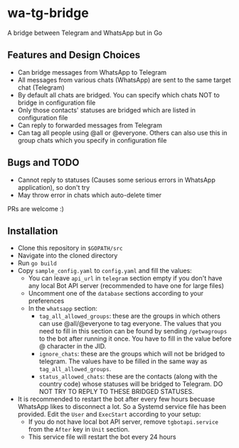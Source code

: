 # wa-tg-bridge

A bridge between Telegram and WhatsApp but in Go

## Features and Design Choices

- Can bridge messages from WhatsApp to Telegram
- All messages from various chats (WhatsApp) are sent to the same target chat (Telegram)
- By default all chats are bridged. You can specify which chats NOT to bridge in configuration file
- Only those contacts' statuses are bridged which are listed in configuration file
- Can reply to forwarded messages from Telegram
- Can tag all people using @all or @everyone. Others can also use this in group chats which you specify in configuration file

## Bugs and TODO

- Cannot reply to statuses (Causes some serious errors in WhatsApp application), so don't try
- May throw error in chats which auto-delete timer

PRs are welcome :)


## Installation

- Clone this repository in `$GOPATH/src`
- Navigate into the cloned directory
- Run `go build`
- Copy `sample_config.yaml` to `config.yaml` and fill the values:
    - You can leave `api_url` in `telegram` section empty if you don't have any local Bot API server (recommended to have one for large files)
    - Uncomment one of the `database` sections according to your preferences
    - In the `whatsapp` section:
        - `tag_all_allowed_groups`: these are the groups in which others can use @all/@everyone to tag everyone. The values that you need to fill in this section can be found by sending `/getwagroups` to the bot after running it once. You have to fill in the value before @ character in the JID.
        - `ignore_chats`: these are the groups which will not be bridged to telegram. The values have to be filled in the same way as `tag_all_allowed_groups`.
        - `status_allowed_chats`: these are the contacts (along with the country code) whose statuses will be bridged to Telegram. DO NOT TRY TO REPLY TO THESE BRIDGED STATUSES.
- It is recommended to restart the bot after every few hours becuase WhatsApp likes to disconnect a lot. So a Systemd service file has been provided. Edit the `User` and `ExecStart` according to your setup:
    - If you do not have local bot API server, remove `tgbotapi.service` from the `After` key in `Unit` section.
    - This service file will restart the bot every 24 hours
